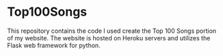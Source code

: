 # Top100Songs

This repository contains the code I used create the Top 100 Songs portion of my website.  The website is hosted on Heroku servers and utilizes the Flask web framework for python.
